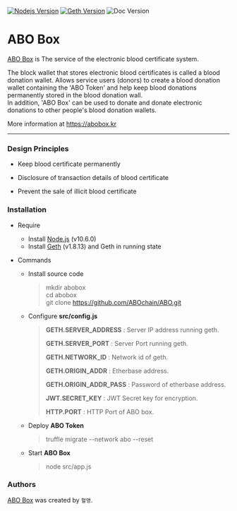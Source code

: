 [![Nodejs Version](https://img.shields.io/badge/Node.js-v10.6.0-blue.svg)](https://nodejs.org/dist/v10.6.0/docs/api/)
[![Geth Version](https://img.shields.io/badge/geth-v1.8.13-blue.svg)](https://github.com/ethereum/go-ethereum/wiki/geth)
![Doc Version](https://img.shields.io/badge/docs-latest-brightgreen.svg)
  
  
ABO Box
===========

[ABO Box](https://abobox.kr) is The service of the electronic blood certificate system.  
  
The block wallet that stores electronic blood certificates is called a blood donation wallet.
Allows service users (donors) to create a blood donation wallet containing the 'ABO Token' and help keep blood donations permanently stored in the blood donation wall.  
In addition, 'ABO Box' can be used to donate and donate electronic donations to other people's blood donation wallets.  
  
More information at https://abobox.kr  

-----  

### Design Principles

* Keep blood certificate permanently

* Disclosure of transaction details of blood certificate

* Prevent the sale of illicit blood certificate

### Installation

* Require  
    * Install [Node.js](https://nodejs.org/en/download/releases/) (v10.6.0)
    * Install [Geth](https://github.com/ethereum/go-ethereum/wiki/geth>) (v1.8.13) and Geth in running state

* Commands
    * Install source code  
        > mkdir abobox  
        > cd abobox  
        > git clone https://github.com/ABOchain/ABO.git  

    * Configure __src/config.js__
        >  
        > __GETH.SERVER_ADDRESS__ : Server IP address running geth.  
        >  
        > __GETH.SERVER_PORT__ : Server Port running geth.  
        >  
        > __GETH.NETWORK_ID__ : Network id of geth.  
        >  
        > __GETH.ORIGIN_ADDR__ : Etherbase address.  
        >  
        > __GETH.ORIGIN_ADDR_PASS__ : Password of etherbase address.  
        >  
        >  
        > __JWT.SECRET_KEY__ : JWT Secret key for encryption.  
        >  
        >
        > __HTTP.PORT__ : HTTP Port of ABO box.  

    * Deploy __ABO Token__
        > truffle migrate --network abo --reset  
        >  
        
    * Start __ABO Box__
        > node src/app.js

### Authors

[ABO Box](https://abobox.kr) was created by `혈맹`.